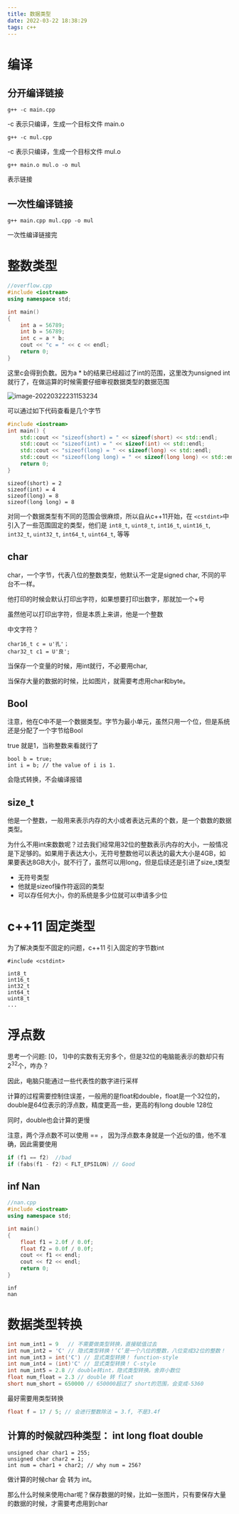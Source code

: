 ```yaml
---
title: 数据类型
date: 2022-03-22 18:38:29
tags: c++
---
```


# 编译

## 分开编译链接

```
g++ -c main.cpp
```

-c 表示只编译，生成一个目标文件 main.o

```
g++ -c mul.cpp
```

-c 表示只编译，生成一个目标文件 mul.o



```
g++ main.o mul.o -o mul
```

表示链接

## 一次性编译链接

```
g++ main.cpp mul.cpp -o mul
```

一次性编译链接完

# 整数类型

```c++
//overflow.cpp
#include <iostream>
using namespace std;

int main()
{
    int a = 56789;
    int b = 56789;
    int c = a * b;
    cout << "c = " << c << endl;
    return 0;
}
```

这里c会得到负数。因为a * b的结果已经超过了int的范围，这里改为unsigned int就行了，在做运算的时候需要仔细审视数据类型的数据范围

![image-20220322231153234](/home/kong/.config/Typora/typora-user-images/image-20220322231153234.png)

可以通过如下代码查看是几个字节

```c++
#include <iostream>
int main() {
    std::cout << "sizeof(short) = " << sizeof(short) << std::endl;
    std::cout << "sizeof(int) = " << sizeof(int) << std::endl;
    std::cout << "sizeof(long) = " << sizeof(long) << std::endl;
    std::cout << "sizeof(long long) = " << sizeof(long long) << std::endl;
    return 0;
}
```

```
sizeof(short) = 2
sizeof(int) = 4
sizeof(long) = 8
sizeof(long long) = 8
```

对同一个数据类型有不同的范围会很麻烦，所以自从c++11开始，在 `<cstdint>`中引入了一些范围固定的类型，他们是 `int8_t`, `uint8_t`, `int16_t`, `uint16_t`, `int32_t`, `uint32_t`, `int64_t`, `uint64_t`, 等等

## char

char，一个字节，代表八位的整数类型，他默认不一定是signed char, 不同的平台不一样。

他打印的时候会默认打印出字符，如果想要打印出数字，那就加一个+号

虽然他可以打印出字符，但是本质上来讲，他是一个整数



中文字符？

```
char16_t c = u'孔'；
char32_t c1 = U'良';
```

当保存一个变量的时候，用int就行，不必要用char,

当保存大量的数据的时候，比如图片，就需要考虑用char和byte。



## Bool

注意，他在C中不是一个数据类型。字节为最小单元，虽然只用一个位，但是系统还是分配了一个字节给Bool

true 就是1，当称整数来看就行了

```
bool b = true;
int i = b; // the value of i is 1.
```

会隐式转换，不会编译报错



## size_t

他是一个整数，一般用来表示内存的大小或者表达元素的个数，是一个数数的数据类型。

为什么不用int来数数呢？过去我们经常用32位的整数表示内存的大小，一般情况是下足够的。如果用于表达大小，无符号整数他可以表达的最大大小是4GB，如果要表达8GB大小，就不行了，虽然可以用long，但是后续还是引进了size_t类型

- 无符号类型
- 他就是sizeof操作符返回的类型
- 可以存任何大小，你的系统是多少位就可以申请多少位



# c++11 固定类型

为了解决类型不固定的问题，c++11 引入固定的字节数int

```
#include <cstdint>

int8_t
int16_t
int32_t
int64_t
uint8_t
...
```



# 浮点数

思考一个问题: [0， 1]中的实数有无穷多个，但是32位的电脑能表示的数却只有$2^{32}$个，咋办？

因此，电脑只能通过一些代表性的数字进行采样

计算的过程需要控制住误差，一般用的是float和double，float是一个32位的，double是64位表示的浮点数，精度更高一些，更高的有long double 128位

同时，double也会计算的更慢

注意，两个浮点数不可以使用 == ， 因为浮点数本身就是一个近似的值，他不准确，因此需要使用

```c++
if (f1 == f2)  //bad
if (fabs(f1 - f2) < FLT_EPSILON) // Good
```

## inf Nan

```c++
//nan.cpp
#include <iostream>
using namespace std;

int main()
{
    float f1 = 2.0f / 0.0f;
    float f2 = 0.0f / 0.0f;
    cout << f1 << endl;
    cout << f2 << endl;
    return 0;
}
```

```
inf
nan
```

# 数据类型转换

```c++
int num_int1 = 9   // 不需要做类型转换，直接赋值过去
int num_int2 = 'C' // 隐式类型转换！‘C’是一个八位的整数，八位变成32位的整数！
int num_int3 = int('C') // 显式类型转换！ function-style
int num_int4 = (int)'C' // 显式类型转换！ C-style
int num_int5 = 2.8 // double转int，隐式类型转换。舍弃小数位
float num_float = 2.3 // double 转 float
short num_short = 650000 // 650000超过了 short的范围，会变成-5360
```

最好需要用类型转换



```c++
float f = 17 / 5; // 会进行整数除法 = 3.f, 不是3.4f
```

## 计算的时候就四种类型： int long float double

```
unsigned char char1 = 255;
unsigned char char2 = 1;
int num = char1 + char2; // why num = 256?
```

做计算的时候char 会 转为 int。



那么什么时候来使用char呢？保存数据的时候，比如一张图片，只有要保存大量的数据的时候，才需要考虑用到char

